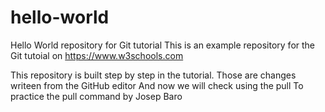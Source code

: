 # hello-world
Hello World repository for Git tutorial
This is an example repository for the Git tutoial on https://www.w3schools.com

This repository is built step by step in the tutorial.
Those are changes writeen from the GitHub editor
And now we will check using the pull
To practice the pull command by Josep Baro
